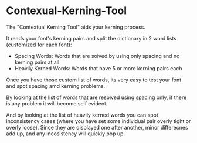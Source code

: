 # Contexual-Kerning-Tool

The "Contextual Kerning Tool" aids your kerning process.

It reads your font's kerning pairs and split the dictionary in 2 word lists (customized for each font):
* Spacing Words: Words that are solved by using only spacing and no kerning pairs at all
* Heavily Kerned Words: Words that have 5 or more kerning pairs each

Once you have those custom list of words, its very easy to test your font and spot spacing amd kerning problems.

By looking at the list of words that are resolved using spacing only, if there is any problem it will become self evident.

And by looking at the list of heavily kerned words you can spot inconsistency cases (where you have set some individual pair overly tight or overly loose). Since they are displayed one after another, minor differecnes add up, and any incosistency will quickly pop up.